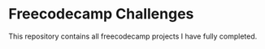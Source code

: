 # Freecodecamp Challenges

This repository contains all freecodecamp projects I have fully completed.

